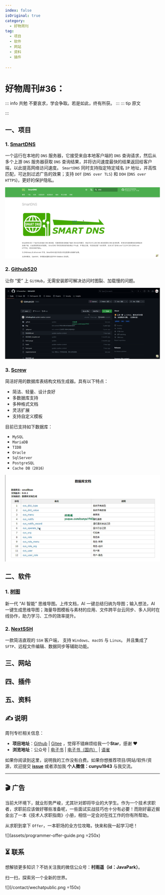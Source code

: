 ```yaml
---
index: false
isOriginal: true
category:
  - 好物周刊
tag:
  - 项目
  - 软件
  - 网站
  - 资料
  - 插件

---
```


# 好物周刊#36：

::: info 共勉
不要哀求，学会争取。若是如此，终有所获。
:::
::: tip 原文

:::



## 一、项目

### 1. [SmartDNS](https://github.com/pymumu/smartdns)

一个运行在本地的 `DNS` 服务器，它接受来自本地客户端的 `DNS` 查询请求，然后从多个上游 `DNS` 服务器获取 `DNS` 查询结果，并将访问速度最快的结果返回给客户端，以此提高网络访问速度。 `SmartDNS` 同时支持指定特定域名 `IP` 地址，并高性匹配，可达到过滤广告的效果；支持 `DOT` (`DNS over TLS`) 和 `DOH` (`DNS over HTTPS`)，更好的保护隐私。


![](assets/1b39fdfb-c506-43b8-85fd-ae33b1e66dbf.png)

### 2. [Github520](https://github.com/521xueweihan/GitHub520)

让你 “爱” 上 `GitHub`，无需安装即可解决访问时图裂、加载慢的问题。

![](assets/20a958d4-175f-413a-8afb-8759ce6506c9.png)

### 3. [Screw](https://github.com/pingfangushi/screw)

简洁好用的数据库表结构文档生成器。具有以下特点：
- 简洁、轻量、设计良好
- 多数据库支持
- 多种格式文档
- 灵活扩展
- 支持自定义模板

目前已支持如下数据库：
 - `MySQL`
 - `MariaDB`
 - `TIDB`
 - `Oracle`
 - `SqlServer`
 - `PostgreSQL`
 - `Cache DB（2016）`

![](assets/cb285baf-3ea9-43ca-ac8f-34532fc9f1d9.png)

## 二、软件

### 1. [树图](https://shutu.cn/)

新一代 “AI 智能” 思维导图。上传文档，AI 一键总结归纳为导图；输入想法，AI 一键生成思维导图；海量导图模板与素材的应用、文件跨平台云同步、多人同时在线协作，助力学习、工作的效率提升。

### 2. [NextSSH](https://codemutex.com/)

一款简洁直观的 `SSH` 客户端， 支持 `Windows`、`macOS` 与 `Linux`。 并且集成了 `SFTP`、远程文件编辑、数据同步等辅助功能。

## 三、网站

## 四、插件

## 五、资料

## ✍️ 说明

周刊专栏相关信息：

- **项目地址**：[Github](https://github.com/cunyu1943/JavaPark/) | [Gitee](https://gitee.com/cunyu1943/JavaPark/) ，觉得不错麻烦给我一个**Star**，感谢 ❤️
- **浏览地址**：公众号 | [电子书](https://cunyu1943.github.io/) | [电子书（国内）](https://cunyu1943.gitee.io/) | [语雀](https://yuque.com/cunyu1943)

如果你阅读到这里，说明我的工作没有白费。如果你想推荐项目/网站/软件/资源，欢迎提交 **[issue](https://github.com/cunyu1943/JavaPark/issues)** 或者添加我 **个人微信：cunyu1943** 与我交流。

---

## 🎬️ 广告

当前大环境下，就业形势严峻，尤其针对即将毕业的大学生。作为一个技术求职者，求职前应该做好哪些准备呢，一些面试实战技巧也十分有必要！而刚好最近掘金出了一本《技术人求职指南》小册，相信一定会对在找工作的你有所帮助。

从求职到拿下 `Offer`，一本职场的全方位攻略，快来和我一起学习吧！

![](assets/programmer-offer-guide.png =250x)


## ⏳ 联系

想解锁更多知识？不妨关注我的微信公众号：**村雨遥（id：JavaPark）**。

扫一扫，探索另一个全新的世界。

![](/contact/wechatpublic.png =150x)

<Share colorful />